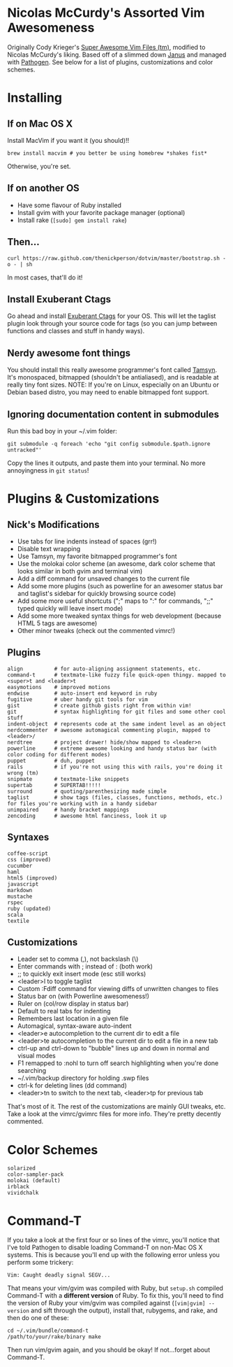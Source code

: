 Nicolas McCurdy's Assorted Vim Awesomeness
==========================================

Originally Cody Krieger's [Super Awesome Vim Files (tm)](/codykriger/dotvim), modified to Nicolas McCurdy's liking.
Based off of a slimmed down [Janus](/carlhuda/janus) and managed with [Pathogen](/tpope/vim-pathogen).
See below for a list of plugins, customizations and color schemes.

Installing
==========

## If on Mac OS X

Install MacVim if you want it (you should)!!

```
brew install macvim # you better be using homebrew *shakes fist*
```

Otherwise, you're set.

## If on another OS

- Have some flavour of Ruby installed
- Install gvim with your favorite package manager (optional)
- Install rake (```[sudo] gem install rake```)

## Then...

```
curl https://raw.github.com/thenickperson/dotvim/master/bootstrap.sh -o - | sh
```

In most cases, that'll do it!

## Install Exuberant Ctags

Go ahead and install [Exuberant Ctags](http://ctags.sourceforge.net/) for your OS.
This will let the taglist plugin look through your source code for tags (so you can
jump between functions and classes and stuff in handy ways).

## Nerdy awesome font things

You should install this really awesome programmer's font called [Tamsyn](http://www.fial.com/~scott/tamsyn-font/).
It's monospaced, bitmapped (shouldn't be antialiased), and is readable at really tiny font sizes.
NOTE: If you're on Linux, especially on an Ubuntu or Debian based distro, you may need to enable bitmapped font support.

## Ignoring documentation content in submodules

Run this bad boy in your ~/.vim folder:

```
git submodule -q foreach 'echo "git config submodule.$path.ignore untracked"'
```

Copy the lines it outputs, and paste them into your terminal. No more 
annoyingness in `git status`!

Plugins & Customizations
========================

## Nick's Modifications
- Use tabs for line indents instead of spaces (grr!)
- Disable text wrapping
- Use Tamsyn, my favorite bitmapped programmer's font
- Use the molokai color scheme (an awesome, dark color scheme that looks similar in both gvim and terminal vim)
- Add a diff command for unsaved changes to the current file
- Add some more plugins (such as powerline for an awesomer status bar and taglist's sidebar for quickly browsing source code)
- Add some more useful shortcuts (";" maps to ":" for commands, ";;" typed quickly will leave insert mode)
- Add some more tweaked syntax things for web development (because HTML 5 tags are awesome)
- Other minor tweaks (check out the commented vimrc!)

## Plugins

```
align          # for auto-aligning assignment statements, etc.
command-t      # textmate-like fuzzy file quick-open thingy. mapped to <super>t and <leader>t
easymotions    # improved motions
endwise        # auto-insert end keyword in ruby
fugitive       # uber handy git tools for vim
gist           # create github gists right from within vim!
git            # syntax highlighting for git files and some other cool stuff
indent-object  # represents code at the same indent level as an object
nerdcommenter  # awesome automagical commenting plugin, mapped to <leader>/
nerdtree       # project drawer! hide/show mapped to <leader>n
powerline      # extreme awesome looking and handy status bar (with color coding for different modes)
puppet         # duh, puppet
rails          # if you're not using this with rails, you're doing it wrong (tm)
snipmate       # textmate-like snippets
supertab       # SUPERTAB!!!!!
surround       # quoting/parenthesizing made simple
taglist        # show tags (files, classes, functions, methods, etc.) for files you're working with in a handy sidebar
unimpaired     # handy bracket mappings
zencoding      # awesome html fanciness, look it up
```

## Syntaxes

```
coffee-script
css (improved)
cucumber
haml
html5 (improved)
javascript
markdown
mustache
rspec
ruby (updated)
scala
textile
```

## Customizations

- Leader set to comma (,), not backslash (\\)
- Enter commands with ; instead of : (both work)
- ;; to quickly exit insert mode (esc still works)
- \<leader\>l to toggle taglist
- Custom :Fdiff command for viewing diffs of unwritten changes to files
- Status bar on (with Powerline awesomeness!)
- Ruler on (col/row display in status bar)
- Default to real tabs for indenting
- Remembers last location in a given file
- Automagical, syntax-aware auto-indent
- \<leader\>e autocompletion to the current dir to edit a file
- \<leader\>te autocompletion to the current dir to edit a file in a new
  tab
- ctrl-up and ctrl-down to "bubble" lines up and down in normal and
  visual modes
- F1 remapped to :nohl to turn off search highlighting when you're done
  searching
- ~/.vim/backup directory for holding .swp files
- ctrl-k for deleting lines (dd command)
- \<leader\>tn to switch to the next tab, \<leader\>tp for previous tab

That's most of it. The rest of the customizations are mainly GUI tweaks,
etc. Take a look at the vimrc/gvimrc files for more info. They're pretty
decently commented.

Color Schemes
=============

```
solarized
color-sampler-pack
molokai (default)
irblack
vividchalk
```

Command-T
=========

If you take a look at the first four or so lines of the vimrc, you'll 
notice that I've told Pathogen to disable loading Command-T on non-Mac 
OS X systems. This is because you'll end up with the following error 
unless you perform some trickery:

```
Vim: Caught deadly signal SEGV...
```

That means your vim/gvim was compiled with Ruby, but ```setup.sh```
compiled Command-T with a **different version** of Ruby. To fix this, you'll
need to find the version of Ruby your vim/gvim was compiled against
(```[vim|gvim] --version``` and sift through the output), install that,
rubygems, and rake, and then do one of these:

```
cd ~/.vim/bundle/command-t
/path/to/your/rake/binary make
```

Then run vim/gvim again, and you should be okay! If not...forget about 
Command-T.
